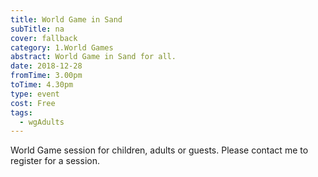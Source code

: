 ```yaml
---
title: World Game in Sand
subTitle: na
cover: fallback
category: 1.World Games
abstract: World Game in Sand for all.
date: 2018-12-28
fromTime: 3.00pm
toTime: 4.30pm
type: event
cost: Free
tags:
  - wgAdults
---
```


World Game session for children, adults or guests. Please contact me to register for a session.

